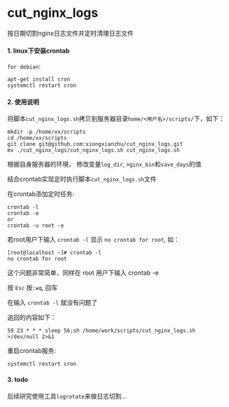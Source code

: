 # cut_nginx_logs

按日期切割nginx日志文件并定时清理日志文件

#### 1. linux下安装crontab

`for debian`:

```
apt-get install cron
systemctl restart cron
```

#### 2. 使用说明

将脚本`cut_nginx_logs.sh`拷贝到服务器目录`home/<用户名>/scripts/`下，如下：

```
mkdir -p /home/xx/scripts
cd /home/xx/scripts
git clone git@github.com:xiongxianzhu/cut_nginx_logs.git
mv ./cut_nginx_logs/cut_nginx_logs.sh cut_nginx_logs.sh
```

根据自身服务器的环境， 修改变量`log_dir`, `nginx_bin`和`save_days`的值

结合crontab实现定时执行脚本`cut_nginx_logs.sh`文件

在crontab添加定时任务:

```
crontab -l
crontab -e
or
crontab -u root -e
```

若root用户下输入 `crontab -l` 显示 `no crontab for root`, 如：

```
[root@localhost ~]# crontab -l
no crontab for root
```

这个问题非常简单，同样在 root 用户下输入 crontab -e

按 `Esc` 按`:wq`, 回车

在输入 `crontab -l` 就没有问题了

追回的内容如下：

```
59 23 * * * sleep 56;sh /home/work/scripts/cut_nginx_logs.sh >/dev/null 2>&1
```

重启crontab服务:

```
systemctl restart cron
```

#### 3. todo

后续研究使用工具`logrotate`来做日志切割...